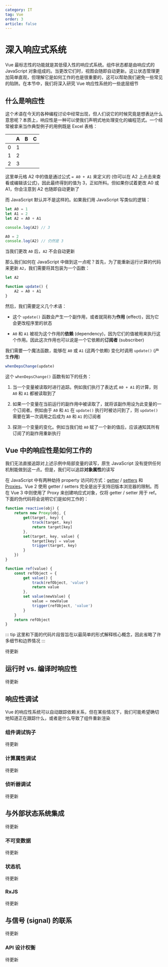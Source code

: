 ```yaml
---
category: IT
tag: Vue
order: 3
article: false
---
```


# 深入响应式系统

Vue 最标志性的功能就是其低侵入性的响应式系统。组件状态都是由响应式的 JavaScript 对象组成的。当更改它们时，视图会随即自动更新。这让状态管理更加简单直观，但理解它是如何工作的也是很重要的，这可以帮助我们避免一些常见的陷阱。在本节中，我们将深入研究 Vue 响应性系统的一些底层细节

## 什么是响应性

这个术语在今天的各种编程讨论中经常出现，但人们说它的时候究竟是想表达什么意思呢？本质上，响应性是一种可以使我们声明式地处理变化的编程范式。一个经常被拿来当作典型例子的用例既是 Excel 表格：

|   | A | B | C |
|:-:|:-:|:-:|:-:|
| 0 | 1 |   |   |
| 1 | 2 |   |   |
| 2 | 3 |   |   |

这里单元格 A2 中的值是通过公式 `= A0 + A1` 来定义的 (你可以在 A2 上点击来查看或编辑该公式)，因此最终得到的值为 3，正如所料。但如果你试着更改 A0 或 A1，你会注意到 A2 也随即自动更新了

而 JavaScript 默认并不是这样的。如果我们用 JavaScript 写类似的逻辑：

```js
let A0 = 1
let A1 = 2
let A2 = A0 + A1

console.log(A2) // 3

A0 = 2
console.log(A2) // 仍然是 3
```

当我们更改 `A0` 后，`A2` 不会自动更新

那么我们如何在 JavaScript 中做到这一点呢？首先，为了能重新运行计算的代码来更新 `A2`，我们需要将其包装为一个函数：

```js
let A2

function update() {
    A2 = A0 + A1
}
```

然后，我们需要定义几个术语：

- 这个 `update()` 函数会产生一个副作用，或者就简称为**作用** (effect)，因为它会更改程序里的状态

- `A0` 和 `A1` 被视为这个作用的**依赖** (dependency)，因为它们的值被用来执行这个作用。因此这次作用也可以说是一个它依赖的**订阅者** (subscriber)

我们需要一个魔法函数，能够在 `A0` 或 `A1` (这两个依赖) 变化时调用 `update()` (产生**作用**)

```js
whenDepsChange(update)
```

这个 `whenDepsChange()` 函数有如下的任务：

1. 当一个变量被读取时进行追踪。例如我们执行了表达式 `A0 + A1` 的计算，则 `A0` 和 `A1` 都被读取到了

2. 如果一个变量在当前运行的副作用中被读取了，就将该副作用设为此变量的一个订阅者。例如由于 `A0` 和 `A1` 在 `update()` 执行时被访问到了，则 `update()` 需要在第一次调用之后成为 `A0` 和 `A1` 的订阅者

3. 探测一个变量的变化。例如当我们给 `A0` 赋了一个新的值后，应该通知其所有订阅了的副作用重新执行

## Vue 中的响应性是如何工作的

我们无法直接追踪对上述示例中局部变量的读写，原生 JavaScript 没有提供任何机制能做到这一点。但是，我们可以追踪**对象属性**的读写

在 JavaScript 中有两种劫持 property 访问的方式：[getter](https://developer.mozilla.org/en-US/docs/Web/JavaScript/Reference/Functions/get) / [setters](https://developer.mozilla.org/en-US/docs/Web/JavaScript/Reference/Functions/set) 和 [Proxies](https://developer.mozilla.org/en-US/docs/Web/JavaScript/Reference/Global_Objects/Proxy)。Vue 2 使用 getter / setters 完全是出于支持旧版本浏览器的限制。而在 Vue 3 中则使用了 Proxy 来创建响应式对象，仅将 getter / setter 用于 ref。下面的伪代码将会说明它们是如何工作的：

```js
function reactive(obj) {
    return new Proxy(obj, {
        get(target, key) {
            track(target, key)
            return target[key]
        },
        set(target, key, value) {
            target[key] = value
            trigger(target, key)
        }
    })
}

function ref(value) {
    const refObject = {
        get value() {
            track(refObject, 'value')
            return value
        },
        set value(newValue) {
            value = newValue
            trigger(refObject, 'value')
        }
    }
    return refObject
}
```

::: tip
这里和下面的代码片段皆旨在以最简单的形式解释核心概念，因此省略了许多细节和边界情况
:::

待更新

## 运行时 vs. 编译时响应性

待更新

## 响应性调试

Vue 的响应性系统可以自动跟踪依赖关系，但在某些情况下，我们可能希望确切地知道正在跟踪什么，或者是什么导致了组件重新渲染

### 组件调试钩子

待更新

### 计算属性调试

待更新

### 侦听器调试

待更新

## 与外部状态系统集成

待更新

### 不可变数据

待更新

### 状态机

待更新

### RxJS

待更新

## 与信号 (signal) 的联系

待更新

### API 设计权衡

待更新